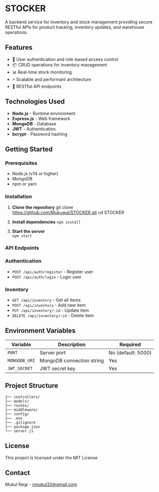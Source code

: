 # STOCKER

A backend service for inventory and stock management providing secure RESTful APIs for product tracking, inventory updates, and warehouse operations.

## Features

- 🔐 User authentication and role-based access control
- 📦 CRUD operations for inventory management
- 📊 Real-time stock monitoring
- ⚡ Scalable and performant architecture
- 🔄 RESTful API endpoints

## Technologies Used

- **Node.js** - Runtime environment
- **Express.js** - Web framework
- **MongoDB** - Database
- **JWT** - Authentication
- **bcrypt** - Password hashing

## Getting Started

### Prerequisites
- Node.js (v14 or higher)
- MongoDB
- npm or yarn

### Installation

1. **Clone the repository**
git clone https://github.com/Mukuwul/STOCKER.git
cd STOCKER

2. **Install dependencies**
``` npm install ```

3. **Start the server**     
``` npm start ```


### API Endpoints

### Authentication
- `POST /api/auth/register` - Register user
- `POST /api/auth/login` - Login user

### Inventory
- `GET /api/inventory` - Get all items
- `POST /api/inventory` - Add new item
- `PUT /api/inventory/:id` - Update item
- `DELETE /api/inventory/:id` - Delete item

## Environment Variables

| Variable | Description | Required |
|----------|-------------|----------|
| `PORT` | Server port | No (default: 5000) |
| `MONGODB_URI` | MongoDB connection string | Yes |
| `JWT_SECRET` | JWT secret key | Yes |

## Project Structure
``` STOCKER/
├── controllers/
├── models/
├── routes/
├── middleware/
├── config/
├── .env
├── .gitignore
├── package.json
└── server.js
```
## License

This project is licensed under the MIT License

## Contact

Mukul Negi - nmukul32@gmail.com